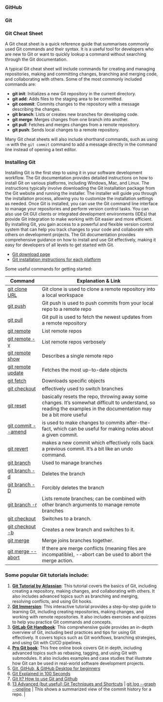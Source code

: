 ### GitHub


### Git


### Git Cheat Sheet
A Git cheat sheet is a quick reference guide that summarises commonly used Git commands and their syntax. It is a useful tool for developers who are new to Git or want to quickly lookup a command without searching through the Git documentation.

A typical Git cheat sheet will include commands for creating and managing repositories, making and committing changes, branching and merging code, and collaborating with others. Some of the most commonly included commands are:
- **git init**: Initializes a new Git repository in the current directory.
- **git add**: Adds files to the staging area to be committed.
- **git commit**: Commits changes to the repository with a message describing the changes.
- **git branch**: Lists or creates new branches for developing code.
- **git merge**: Merges changes from one branch into another.
- **git pull**: Fetches and merges changes from a remote repository.
- **git push**: Sends local changes to a remote repository.

Many Git cheat sheets will also include shorthand commands, such as using `-m` with the `git commit` command to add a message directly in the command line instead of opening a text editor.

### Installing Git
Installing Git is the first step to using it in your software development workflow. The Git documentation provides detailed instructions on how to install Git on various platforms, including Windows, Mac, and Linux.
The instructions typically involve downloading the Git installation package from the Git website and running the installer. The installer will guide you through the installation process, allowing you to customize the installation settings as needed.
Once Git is installed, you can use the Git command line interface to manage your repositories and perform version control tasks. You can also use Git GUI clients or integrated development environments (IDEs) that provide Git integration to make working with Git easier and more efficient.
By installing Git, you gain access to a powerful and flexible version control system that can help you track changes to your code and collaborate with others on development projects. The Git documentation provides comprehensive guidance on how to install and use Git effectively, making it easy for developers of all levels to get started with Git.

- [Git download page](https://git-scm.com/downloads)
- [Git installation instructions for each platform](https://git-scm.com/book/en/v2/Getting-Started-Installing-Git)

Some useful commands for getting started:

| Command | Explanation & Link |
| ----- | ----- | 
| [git clone URL](https://git-scm.com/docs/git-clone) | Git clone is used to clone a remote repository into a local workspace |
| [git push](https://git-scm.com/docs/git-push) | Git push is used to push commits from your local repo to a remote repo |
| [git pull](https://git-scm.com/docs/git-pull) | Git pull is used to fetch the newest updates from a remote repository |
| [git remote](https://git-scm.com/docs/git-remote) | List remote repos |
| [git remote -v](https://git-scm.com/docs/git-remote#Documentation/git-remote.txt-emshowem) | List remote repos verbosely |
| [git remote show <name>](https://git-scm.com/docs/git-remote#Documentation/git-remote.txt-emshowem) | Describes a single remote repo |
| [git remote update](https://git-scm.com/docs/git-remote#Documentation/git-remote.txt-emupdateem) | Fetches the most up-to-date objects |
| [git fetch](https://git-scm.com/docs/git-fetch) | Downloads specific objects |
| [git checkout](https://git-scm.com/docs/git-checkout)| effectively used to switch branches |
| [git reset](https://git-scm.com/docs/git-reset#_examples)| basically resets the repo, throwing away some changes. It’s somewhat difficult to understand, so reading the examples in the documentation may be a bit more useful|
| [git commit --amend](https://git-scm.com/docs/git-commit#Documentation/git-commit.txt---amend)| is used to make changes to commits after-the-fact, which can be useful for making notes about a given commit.|
| [git revert](https://git-scm.com/docs/git-revert)| makes a new commit which effectively rolls back a previous commit. It’s a bit like an undo command.|
| [git branch](https://git-scm.com/docs/git-branch) | Used to manage branches |
| [git branch -d <name>](https://git-scm.com/docs/git-branch#Documentation/git-branch.txt--D) | Deletes the branch |
| [git branch -D <name>](https://git-scm.com/docs/git-branch#Documentation/git-branch.txt--D) | Forcibly deletes the branch |
| [git branch -r](https://git-scm.com/docs/git-branch#Documentation/git-branch.txt--r) | Lists remote branches; can be combined with other branch arguments to manage remote branches |
| [git checkout <branch>](https://git-scm.com/docs/git-checkout) | Switches to a branch. |
| [git checkout -b <branch>](https://git-scm.com/docs/git-checkout#Documentation/git-checkout.txt--bltnewbranchgt) |Creates a new branch and switches to it. |
| [git merge <branch>](https://git-scm.com/docs/git-merge) | Merge joins branches together. |
| [git merge --abort](https://git-scm.com/docs/git-merge) | If there are merge conflicts (meaning files are incompatible), --abort can be used to abort the merge action. |

### Some popular Git tutorials include:
1. [**Git Tutorial by Atlassian**](https://www.atlassian.com/git/tutorials): This tutorial covers the basics of Git, including creating a repository, making changes, and collaborating with others. It also includes advanced topics such as branching and merging, resolving conflicts, and using Git hooks.
2. [**Git Immersion**](https://gitimmersion.com/): This interactive tutorial provides a step-by-step guide to learning Git, including creating repositories, making changes, and working with remote repositories. It also includes exercises and quizzes to help you practice Git commands and concepts.
3. [**GitLab Git Handbook**](https://about.gitlab.com/handbook/): This comprehensive guide provides an in-depth overview of Git, including best practices and tips for using Git effectively. It covers topics such as Git workflows, branching strategies, and using Git with CI/CD pipelines.
4. [**Pro Git book**](https://git-scm.com/book/en/v2): This free online book covers Git in depth, including advanced topics such as rebasing, tagging, and using Git with submodules. It also includes examples and case studies that illustrate how Git can be used in real-world software development projects.
5. [Git, GitHub, & GitHub Desktop for beginners](https://youtu.be/8Dd7KRpKeaE)
6. [Git Explained in 100 Seconds](https://youtu.be/hwP7WQkmECE)
7. [Git It? How to use Git and Github](https://youtu.be/HkdAHXoRtos)
8. [13 Advanced (but useful) Git Techniques and Shortcuts](https://youtu.be/ecK3EnyGD8o)
| [git log --graph --oneline](https://git-scm.com/book/en/v2/Git-Basics-Viewing-the-Commit-History) | This shows a summarized view of the commit history for a repo. |
